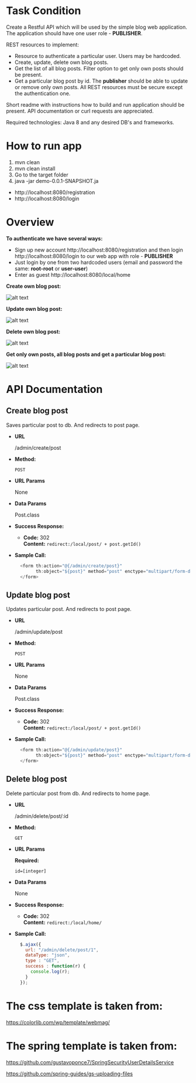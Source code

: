 # Task Condition
Create a Restful API which will be used by the simple blog web application.
The application should have one user role - **PUBLISHER**.

REST resources to implement:
- Resource to authenticate a particular user. Users may be hardcoded.
- Create, update, delete own blog posts.
- Get the list of all blog posts. Filter option to get only own posts should be present.
- Get a particular blog post by id.
The **publisher** should be able to update or remove only own posts. All REST resources must be secure except the authentication one.

Short readme with instructions how to build and run application should be present.
API documentation or curl requests are appreciated.

Required technologies: Java 8 and any desired DB's and frameworks.
# How to run app
1. mvn clean
2. mvn clean install
3. Go to the target folder
4. java -jar demo-0.0.1-SNAPSHOT.ja
- http://localhost:8080/registration
- http://localhost:8080/login

# Overview
**To authenticate we have several ways:**
- Sign up new account http://localhost:8080/registration and then login http://localhost:8080/login to our web app with role - **PUBLISHER**
- Just login by one from two hardcoded users (email and password the same: **root-root** or **user-user**)
- Enter as guest http://localhost:8080/local/home

**Create own blog post:**

![alt text](https://github.com/GennadiyUsatenko/AxonDevGroupTestCase/blob/master/src/main/webapp/WEB-INF/gif/create-post.gif)

**Update own blog post:**

![alt text](https://github.com/GennadiyUsatenko/AxonDevGroupTestCase/blob/master/src/main/webapp/WEB-INF/gif/update-post.gif)

**Delete own blog post:**

![alt text](https://github.com/GennadiyUsatenko/AxonDevGroupTestCase/blob/master/src/main/webapp/WEB-INF/gif/delete-post.gif)

**Get only own posts, all blog posts and get a particular blog post:**

![alt text](https://github.com/GennadiyUsatenko/AxonDevGroupTestCase/blob/master/src/main/webapp/WEB-INF/gif/other.gif)

# API Documentation
## Create blog post
Saves particular post to db. And redirects to post page.
* **URL**

  /admin/create/post
* **Method:**

  `POST`
* **URL Params**

  None
  
* **Data Params**

  Post.class
* **Success Response:**

  * **Code:** 302 <br />
    **Content:** `redirect:/local/post/ + post.getId()`
    
* **Sample Call:**

  ```javascript
    <form th:action="@{/admin/create/post}"
          th:object="${post}" method="post" enctype="multipart/form-data">
    </form>
  ```
## Update blog post
Updates particular post. And redirects to post page.
* **URL**

  /admin/update/post
* **Method:**

  `POST`
* **URL Params**

  None
  
* **Data Params**

  Post.class
* **Success Response:**

  * **Code:** 302 <br />
    **Content:** `redirect:/local/post/ + post.getId()`
    
* **Sample Call:**

  ```javascript
    <form th:action="@{/admin/update/post}"
          th:object="${post}" method="post" enctype="multipart/form-data">
    </form>
  ```
## Delete blog post
Delete particular post from db. And redirects to home page.
* **URL**

  /admin/delete/post/:id
* **Method:**

  `GET`
*  **URL Params**

   **Required:**
 
   `id=[integer]`
  
* **Data Params**

  None
* **Success Response:**

  * **Code:** 302 <br />
    **Content:** `redirect:/local/home/`
    
* **Sample Call:**

  ```javascript
    $.ajax({
      url: "/admin/delete/post/1",
      dataType: "json",
      type : "GET",
      success : function(r) {
        console.log(r);
      }
    });
  ```
  
# The css template is taken from:
  
  https://colorlib.com/wp/template/webmag/
# The spring template is taken from:
  
  https://github.com/gustavoponce7/SpringSecurityUserDetailsService
  
  https://github.com/spring-guides/gs-uploading-files
